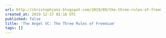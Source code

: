 ```yaml
---
url: http://christophjanz.blogspot.com/2019/09/the-three-rules-of-freemium.html?m=1
created_at: 2019-12-17 02:16 UTC
published: false
title: 'The Angel VC: The Three Rules of Freemium'
tags: []
---
```



